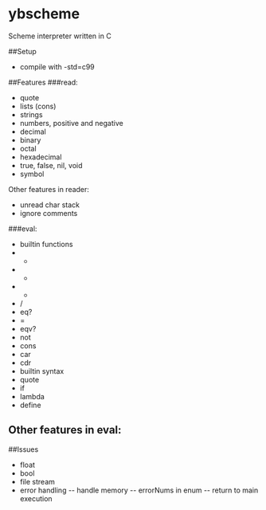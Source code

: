 # ybscheme

Scheme interpreter written in C

##Setup
- compile with -std=c99

##Features
###read:
- quote
- lists (cons)
- strings
- numbers, positive and negative
 - decimal
 - binary
 - octal
 - hexadecimal
 - true, false, nil, void
 - symbol
 
Other features in reader:
- unread char stack
- ignore comments

###eval:
- builtin functions
 - +
 - -
 - *
 - /
 - eq?
 - =
 - eqv?
 - not
 - cons
 - car
 - cdr
- builtin syntax
 - quote
 - if
 - lambda
 - define
 
Other features in eval:
- 

##Issues
- float
- bool
- file stream
- error handling
-- handle memory
-- errorNums in enum
-- return to main execution
